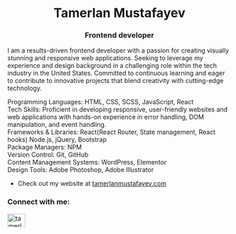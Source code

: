 <h1 align="center">Tamerlan Mustafayev</h1>
<h3 align="center">Frontend developer</h3>


<p> I am a results-driven  frontend developer with a passion for creating visually stunning and responsive web applications. Seeking to leverage my experience and design background in a challenging role within the tech industry in the United States. Committed to continuous learning and eager to contribute to innovative projects that blend creativity with cutting-edge technology.</p>

Programming Languages: HTML, CSS, SCSS, JavaScript, React <br>
Tech Skills: Proficient in developing responsive, user-friendly websites and web applications with hands-on experience in error handling, DOM manipulation, and event handling. <br>
Frameworks & Libraries: React(React Router, State management, React hooks) Node.js, jQuery, Bootstrap <br>
Package Managers: NPM <br>
Version Control: Git, GitHub <br>
Content Management Systems: WordPress, Elementor <br>
Design Tools: Adobe Photoshop, Adobe Illustrator <br>

- Check out my website at [tamerlanmustafayev.com](https://tamerlanmustafayev.com/)


<h3 align="left">Connect with me:</h3>
<p align="left">
<a href="https://linkedin.com/in/tamerlanmustafayev" target="blank"><img align="center" src="https://cdn.worldvectorlogo.com/logos/linkedin-icon.svg" alt="tamerlanmustafayev" height="30" width="40" /></a>

</p>






